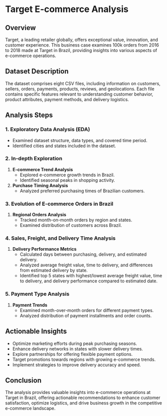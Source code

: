 # Target E-commerce Analysis

## Overview
Target, a leading retailer globally, offers exceptional value, innovation, and customer experience. This business case examines 100k orders from 2016 to 2018 made at Target in Brazil, providing insights into various aspects of e-commerce operations.

## Dataset Description
The dataset comprises eight CSV files, including information on customers, sellers, orders, payments, products, reviews, and geolocations. Each file contains specific features relevant to understanding customer behavior, product attributes, payment methods, and delivery logistics.

## Analysis Steps

### 1. Exploratory Data Analysis (EDA)
- Examined dataset structure, data types, and covered time period.
- Identified cities and states included in the dataset.

### 2. In-depth Exploration
1. **E-commerce Trend Analysis**
   - Explored e-commerce growth trends in Brazil.
   - Identified seasonal peaks in shopping activity.
2. **Purchase Timing Analysis**
   - Analyzed preferred purchasing times of Brazilian customers.

### 3. Evolution of E-commerce Orders in Brazil
1. **Regional Orders Analysis**
   - Tracked month-on-month orders by region and states.
   - Examined distribution of customers across Brazil.

### 4. Sales, Freight, and Delivery Time Analysis
1. **Delivery Performance Metrics**
   - Calculated days between purchasing, delivery, and estimated delivery.
   - Analyzed average freight value, time to delivery, and differences from estimated delivery by state.
   - Identified top 5 states with highest/lowest average freight value, time to delivery, and delivery performance compared to estimated date.

### 5. Payment Type Analysis
1. **Payment Trends**
   - Examined month-over-month orders for different payment types.
   - Analyzed distribution of payment installments and order counts.

## Actionable Insights
- Optimize marketing efforts during peak purchasing seasons.
- Enhance delivery networks in states with slower delivery times.
- Explore partnerships for offering flexible payment options.
- Target promotions towards regions with growing e-commerce trends.
- Implement strategies to improve delivery accuracy and speed.

## Conclusion
The analysis provides valuable insights into e-commerce operations at Target in Brazil, offering actionable recommendations to enhance customer satisfaction, optimize logistics, and drive business growth in the competitive e-commerce landscape.


